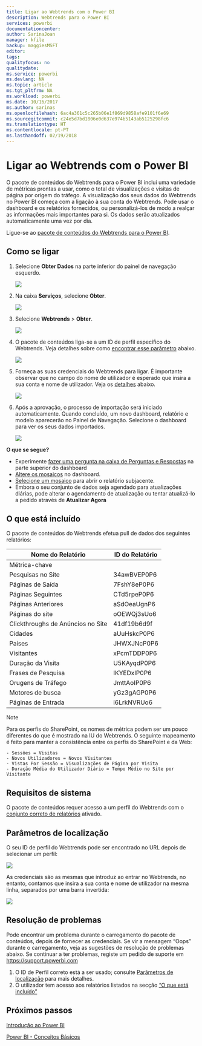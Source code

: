 ```yaml
---
title: Ligar ao Webtrends com o Power BI
description: Webtrends para o Power BI
services: powerbi
documentationcenter: 
author: SarinaJoan
manager: kfile
backup: maggiesMSFT
editor: 
tags: 
qualityfocus: no
qualitydate: 
ms.service: powerbi
ms.devlang: NA
ms.topic: article
ms.tgt_pltfrm: NA
ms.workload: powerbi
ms.date: 10/16/2017
ms.author: sarinas
ms.openlocfilehash: 6ac4a361c5c265b06e1f869d9858afe9101f6e69
ms.sourcegitcommit: c24e5d7bd1806e0d637e974b5143ab5125298fc6
ms.translationtype: HT
ms.contentlocale: pt-PT
ms.lasthandoff: 02/19/2018
---
```

# <a name="connect-to-webtrends-with-power-bi"></a>Ligar ao Webtrends com o Power BI
O pacote de conteúdos do Webtrends para o Power BI inclui uma variedade de métricas prontas a usar, como o total de visualizações e visitas de página por origem do tráfego. A visualização dos seus dados do Webtrends no Power BI começa com a ligação à sua conta do Webtrends. Pode usar o dashboard e os relatórios fornecidos, ou personalizá-los de modo a realçar as informações mais importantes para si.  Os dados serão atualizados automaticamente uma vez por dia.

Ligue-se ao [pacote de conteúdos do Webtrends para o Power BI](https://app.powerbi.com/getdata/services/webtrends).

## <a name="how-to-connect"></a>Como se ligar
1. Selecione **Obter Dados** na parte inferior do painel de navegação esquerdo.
   
   ![](media/service-connect-to-webtrends/getdata3.png)
2. Na caixa **Serviços**, selecione **Obter**.
   
   ![](media/service-connect-to-webtrends/services.png)
3. Selecione **Webtrends** \> **Obter**.
   
   ![](media/service-connect-to-webtrends/webtrends.png)
4. O pacote de conteúdos liga-se a um ID de perfil específico do Webtrends. Veja detalhes sobre como [encontrar esse parâmetro](#FindingParams) abaixo.
   
   ![](media/service-connect-to-webtrends/parameters.png)
5. Forneça as suas credenciais do Webtrends para ligar. É importante observar que no campo do nome de utilizador é esperado que insira a sua conta e nome de utilizador. Veja os [detalhes](#FindingParams) abaixo.
   
   ![](media/service-connect-to-webtrends/creds.png)
6. Após a aprovação, o processo de importação será iniciado automaticamente. Quando concluído, um novo dashboard, relatório e modelo aparecerão no Painel de Navegação. Selecione o dashboard para ver os seus dados importados.
   
   ![](media/service-connect-to-webtrends/dashboard.png)

**O que se segue?**

* Experimente [fazer uma pergunta na caixa de Perguntas e Respostas](power-bi-q-and-a.md) na parte superior do dashboard
* [Altere os mosaicos](service-dashboard-edit-tile.md) no dashboard.
* [Selecione um mosaico](service-dashboard-tiles.md) para abrir o relatório subjacente.
* Embora o seu conjunto de dados seja agendado para atualizações diárias, pode alterar o agendamento de atualização ou tentar atualizá-lo a pedido através de **Atualizar Agora**

## <a name="whats-included"></a>O que está incluído
<a name="Included"></a>

O pacote de conteúdos do Webtrends efetua pull de dados dos seguintes relatórios:  

| Nome do Relatório | ID do Relatório |
| --- | --- |
| Métrica-chave | |
| Pesquisas no Site |34awBVEP0P6 |
| Páginas de Saída |7FshY8eP0P6 |
| Páginas Seguintes |CTd5rpeP0P6 |
| Páginas Anteriores |aSdOeaUgnP6 |
| Páginas do site |oOEWQj3sUo6 |
| Clickthroughs de Anúncios no Site |41df19b6d9f |
| Cidades |aUuHskcP0P6 |
| Países |JHWXJNcP0P6 |
| Visitantes |xPcmTDDP0P6 |
| Duração da Visita |U5KAyqdP0P6 |
| Frases de Pesquisa |IKYEDxIP0P6 |
| Orugens de Tráfego |JmttAoIP0P6 |
| Motores de busca |yGz3gAGP0P6 |
| Páginas de Entrada |i6LrkNVRUo6 |

>[!NOTE]
>Para os perfis do SharePoint, os nomes de métrica podem ser um pouco diferentes do que é mostrado na IU do Webtrends. O seguinte mapeamento é feito para manter a consistência entre os perfis do SharePoint e da Web:   

    - Sessões = Visitas  
    - Novos Utilizadores = Novos Visitantes  
    - Vistas Por Sessão = Visualizações de Página por Visita  
    - Duração Média do Utilizador Diário = Tempo Médio no Site por Visitante  

## <a name="system-requirements"></a>Requisitos de sistema
O pacote de conteúdos requer acesso a um perfil do Webtrends com o [conjunto correto de relatórios](#Included) ativado.

<a name="FindingParams"></a>

## <a name="finding-parameters"></a>Parâmetros de localização
O seu ID de perfil do Webtrends pode ser encontrado no URL depois de selecionar um perfil:

![](media/service-connect-to-webtrends/webtrendsparameters.png)

As credenciais são as mesmas que introduz ao entrar no Webtrends, no entanto, contamos que insira a sua conta e nome de utilizador na mesma linha, separados por uma barra invertida:

![](media/service-connect-to-webtrends/webtrendscreds.png)

## <a name="troubleshooting"></a>Resolução de problemas
Pode encontrar um problema durante o carregamento do pacote de conteúdos, depois de fornecer as credenciais. Se vir a mensagem “Oops” durante o carregamento, veja as sugestões de resolução de problemas abaixo. Se continuar a ter problemas, registe um pedido de suporte em https://support.powerbi.com

1. O ID de Perfil correto está a ser usado; consulte [Parâmetros de localização](#FindingParams) para mais detalhes.
2. O utilizador tem acesso aos relatórios listados na secção [“O que está incluído”](#Included)

## <a name="next-steps"></a>Próximos passos
[Introdução ao Power BI](service-get-started.md)

[Power BI - Conceitos Básicos](service-basic-concepts.md)

